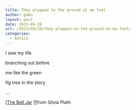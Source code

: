 ```yaml
---
title: They plopped to the ground at my feet
author: gaba
layout: post
date: 2013-09-28
url: /2013/09/28/they-plopped-to-the-ground-at-my-feet/
categories:
  - botica
---
```

I saw my life

branching out before

me like the green

fig tree in the story

&#8230;

[[The Bell Jar][1] ][1]from Silvia Plath

 [1]: http://zenpencils.com/comic/130-sylvia-plath-the-fig-tree/
